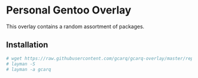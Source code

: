 # Personal Gentoo Overlay

This overlay contains a random assortment of packages.

## Installation

```bash
# wget https://raw.githubusercontent.com/gcarq/gcarq-overlay/master/repositories.xml -O /etc/layman/overlays/gcarq.xml
# layman -S
# layman -a gcarq
```
